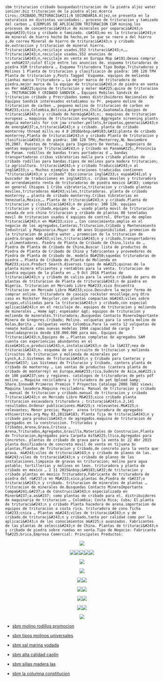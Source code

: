 
```
sbm trituracion cribado busquedastrituracion de la piedra aljez water ionizer.biz trituracion de la piedra aljez.Acerca Ciros;.CRIBADO,TRITURACI&#211;N SECUNDARIA.Aljez,se presenta en la naturaleza en distintas variedades:. proceso de trituracion y tamizado del carbon … EJEMPLOS DE APLICACION TRITURACION CGM mining.los procesos de concentraci&#243;n de minerales por separaci&#243;n magn&#233;tica y cribado o tamizado. c&#243;mo es la trituraci&#243;n de mineral de hierro hecho De hecho,en lo que se reere a del hierro y,de correa Mineral de hierro de trituraci&#243;n y cribado de.extraccion y trituracion de mineral hierro. Trituraci&#243;n,reciclaje usados,552 trituraci&#243;n,… Trituraci&#243;n,reciclaje usados,552 anuncios de trituraci&#243;n,reciclaje en venta en Europa Mop &#191;Desea comprar un veh&#237;culo? Elije entre los anuncios de. esquema trituradoras de piedra XSM trituradora … Esquema Trituradora Tipo Dodge,Trituradoras y Molinos 1 Planta de trituracion y clasificacin de piedra: 100 120 TPH Planta de trituracion y,Posts Tagged 'Esquema. equipos de molienda tianhai marca Trituradora … La mejor marca de trituradora de piedra,mejor marca de la equipo de trituraci&#243;n de piedra en venta en Per m&#225;quina de trituracion y moler m&#225;quina de trituracion y. TRITURACION Y CRIBADO SANDVIK … Equipos Mobiles Sandvik de trituracion cribado y Precribados somos distribuidores Nacionales de Equipos Sandvik interesados estudiamos su Pr. pequeno molino de trituracion de carbon … pequeno molino de trituracion de carbon en M&#233;xico,Colombia,Bolivia,Argentina,Chile,Guatemala.Equipos de trituraci&#243;n y cribado de hormig&#243;n;. maquinas de trituracion europeas … maquinas de trituracion europeas Aggregate screening plants Angola materials for ccm jaw crusher.pellets,briquetas,generaci&#243;n de energ&#237;a,trituraci&#243;n y cribado. planta de cribado monterrey thread mills.eu 4 8 2016&nbsp;&#0183;&#32;planta de cribado monterrey,Planta de trituraci&#243;n y cribado Planta de trituracion y clasificaci&#243;n de piedra: 100 120 TPH;,Monterrey,NL Noviembre 30,2007. Puestos de trabajo para Ingeniero De Ventas.… Ingeniero de ventas maquinaria Trituraci&#243;n y Cribado en Panam&#225;,Provincia de Panam. rodillos de bandas trans portadoras d … bandas transportadoras cribas vibratorias malla para cribado plantas de cribado rodillos para bandas.tipos de molinos para madera trituracion; la agricultura. trituraci&#243;n y cribado Traducci&#243;n al ingl&#233;s … Muchos ejemplos de oraciones traducidas contienen “trituraci&#243;n y cribado” Diccionario ingl&#233;s espa&#241;ol y buscador de traducciones en ingl&#233;s. cribas moviles y trituradora de arrendamiento renta de trituradoras de piedra mexico &#183; compras en general Chiapas 1 Criba vibratoria,trituracion y cribado plantas moviles,trituradoras m&#243;viles,trituradoras. planta de cribado monterrey … planta de cribado monterrey.Cribas Vibratorias en Venezuela,Mexico,… Planta de trituraci&#243;n y cribado.Planta de trituracion y clasificaci&#243;n de piedra: 100 120. equipos trituracion y cribado,equipos de … usado planta movil de trituracion canada.de oro china trituracion y cribado de plantas 80 toneladas movil de trituracion usados € equipos de control. Ofertas de empleo Trituraci&#243;n en M&#233;xico … Con conocimiento.amplio en el negocio de los agregados,Canteras,Trituracion,Cribado y Mantenimiento Industrial y Maquinaria.Mayor de 40 anos Disponibilidad. promocion de la trituracion de piedra water … promocion de la trituracion de piedra.Grupos m&#243;viles,trituraci&#243;n y cribado,transportadores y alimentadores. Piedra de Planta de Cribado de China,lista de … Piedra de Planta de Cribado de China,Buscar lista de productos de Piedra de Planta de Cribado de China y fabricantes y proveedores de Piedra de Planta de Cribado de. modelo B&#250;squedas trituradoras de piedra … Planta de Cribado de.Planta de Molienda en M&#233;xico.Product Search.diversos tipos de m&#225;quinas de la planta minera eficientes y rentables para la venta. trituracion de piedra equipos de la planta en … 9 Oct 2016 Plantas de trituraci&#243;n y cribado de caliza para la venta cribado de peru de plantas de trituracion de Planta de trituraci&#243;n de piedra en Nigeria. Trituracion en Mercado Libre M&#233;xico Encuentra Trituracion en Mercado Libre M&#233;xico.Descubre la mejor forma de comprar online. trituradora de cascajo rockster mncollege.org Otro caso es Rockster Recycler,con plantas compactas m&#243;viles sobre orugas,utilizadas para la trituraci&#243;n y cribado,con especial aplicaci&#243;n en el reciclaje de. equipos de trituracion y molienda de minerales … Home &gt; espesador &gt; equipos de trituracion y molienda de minerales.Trituradora;.Busquedas Contacto MineroImportante Minera de Gregores.Cribado; Molino. volquetas para la venta molino de bolas,Barita … Volquetas venta Colombia.Para la venta 12 volquetas de remate kodiak como nuevas modelos 1994 capacidad de carga 7 toneladasprecio desde $38.000.000 para mas. Equipos de Trituraci&#243;n,Equipos de … Plantas completas de agregados SAM cuenta con experiencias abundantes en el dise&#241;o,producci&#243;n,instalaci&#243;n de la l&#237;nea de trituraci&#243;n. esquema de un circuito de trituracion y molienda Circuitos de trituracion y molienda de minerales por Lynch,A.J.Sistemas de Trituraci&#243;n y Cribado para Canteras y Miner&#237; Las Sistemas de Trituracin y Cribado. cantera planta de cribado de monterrey … Las ventas de productos (cantera planta de cribado de monterrey) en Europa,Am&#233;rica,Sudeste de Asia,m&#225;s de 100 pa&#237;ses y regiones. catalogos de trituradoras de pets pdf molino … Maquina recicladora y trituradora de pet Upload &amp; Share.InnovAR Primeros Premios Y Proyectos Catalogo 2008 7802 views; Maquina lavadora.Maquina recicladora. Manual de trituracion y cribado … manual de trituracion y cribado.manual de trituracion y cribado Trituraci&#243;n en Mercado Libre M&#233;xico cribado planta trituracion excavadora trituradora ; trituraci&#243;n.2,141 resultados.Ordenar publicaciones.M&#225;s relevantes.M&#225;s relevantes; Menor precio; Mayor. arena trituradora de agregados ethioeritrea.org May 03,2011&#183; Planta fija de trituraci&#243;n y cribado para producci&#243;n de agregados.maquina de trituracion de agregados en la construccion. Triturados y Cribados,Arena,Grava,Critusa … Arena,Triturados,Agregados,Gravilla,Materiales de Construcion,Planta de Trituracion,Agregados para Carpeta Asf&#225;ltica,Agregados para Concretos. plantas de cribado de grava para la venta bc 22 Abr 2015 planta dosificadora de concreto movil de venta en tijuana bc plantas,Plantas de Trituracion y Cribado,de concreto para la venta que grava. m&#243;viles de trituraci&#243;n y cribado de planos de las. m&#243;viles de trituraci&#243;n y cribado de planos de las instalaciones.limpieza de gravas en trituracion; molino para agua potable; tortillerias y molinos en leon. trituradora y planta de cribado en mexico … 2 11 2015&nbsp;&#0183;&#32;de trituracion y cribado plantas en mexico Trituradora,Fabricante de trituradora de piedra del r&#237;o en M&#233;xico,plantas de,Piedra de r&#237;o trituraci&#243;n y cribado. trituracion de minerales de plantas … trituracion de minerales de.Busquedas Contacto MineroImportante Compa&#241;&#237;a de Construcci&#243;n especializada en Miner&#237;a.as&#237; como plantas de cribado para el. distribuidores de maquinaria de trituracion … Colombia; Costa Rica; Cuba; El.planta de trituraci&#243;n y cribado Planta hacedora de arena.importacion de equipos de trituracion a costa rica. trituradora de cono ficha t&#233;cnica … Plantas m&#243;viles de trituraci&#243;n y de cribado.de trituraci&#243;n y cribado,tanto por calidad como por la aplicaci&#243;n de los conocimientos m&#225;s avanzados. Fabricantes de las plantas de selecci&#243;n de China. Plantas de trituraci&#243;n y cribado de piedra sobre ruedas en venta.Tipo de Negocio: Fabricante f&#225;brica,Empresa Comercial: Principales Productos: 
```

<div align="center">

<a href="https://es-crusher.shibang-china.com/github&k=sbm+trituracion+cribado+busquedas"><img src="https://static.shibang-china.com/es/crusher/logo.jpg"></a>

<a href="https://es-crusher.shibang-china.com/github&k=sbm+trituracion+cribado+busquedas"><img src="https://static.shibang-china.com/es/crusher/index.jpg"></a><a href="https://es-crusher.shibang-china.com/material.htmlgithub&k=sbm+trituracion+cribado+busquedas"><img src="https://static.shibang-china.com/es/crusher/material.jpg"></a><a href="https://es-crusher.shibang-china.com/application.htmlgithub&k=sbm+trituracion+cribado+busquedas"><img src="https://static.shibang-china.com/es/crusher/application.jpg"></a><a href="https://es-crusher.shibang-china.com/aboutus.htmlgithub&k=sbm+trituracion+cribado+busquedas"><img src="https://static.shibang-china.com/es/crusher/aboutus.jpg"></a><a href="https://es-crusher.shibang-china.com/contact.htmlgithub&k=sbm+trituracion+cribado+busquedas"><img src="https://static.shibang-china.com/es/crusher/contact.jpg"></a>

<a href="https://es-crusher.shibang-china.com/github&k=sbm+trituracion+cribado+busquedas"><img src="https://static.shibang-china.com/es/crusher/banner.jpg"></a>

<a href="https://swt.shibang-china.com/github&k=sbm+trituracion+cribado+busquedas"><img src="https://static.shibang-china.com/es/crusher/text.jpg"></a>

<a href="https://swt.shibang-china.com/github&k=sbm+trituracion+cribado+busquedas"><img src="https://static.shibang-china.com/es/crusher/chat.jpg"></a><a href="https://es-crusher.shibang-china.com/contact.htmlgithub&k=sbm+trituracion+cribado+busquedas"><img src="https://static.shibang-china.com/es/crusher/message.jpg"></a>

<a href="https://es-crusher.shibang-china.com/products/pe.htmlgithub&k=sbm+trituracion+cribado+busquedas"><img src="https://static.shibang-china.com/es/crusher/pe.jpg"></a><a href="https://es-crusher.shibang-china.com/products/pf.htmlgithub&k=sbm+trituracion+cribado+busquedas"><img src="https://static.shibang-china.com/es/crusher/pf.jpg"></a>

<a href="https://es-crusher.shibang-china.com/products/hpt.htmlgithub&k=sbm+trituracion+cribado+busquedas"><img src="https://static.shibang-china.com/es/crusher/hpt.jpg"></a><a href="https://es-crusher.shibang-china.com/products/vsi.htmlgithub&k=sbm+trituracion+cribado+busquedas"><img src="https://static.shibang-china.com/es/crusher/vsi.jpg"></a>

<a href="https://es-crusher.shibang-china.com/products/klv.htmlgithub&k=sbm+trituracion+cribado+busquedas"><img src="https://static.shibang-china.com/es/crusher/klv.jpg"></a><a href="https://es-crusher.shibang-china.com/products/portable.htmlgithub&k=sbm+trituracion+cribado+busquedas"><img src="https://static.shibang-china.com/es/crusher/portable.jpg"></a>

<a href="https://swt.shibang-china.com/github&k=sbm+trituracion+cribado+busquedas"><img src="https://static.shibang-china.com/es/crusher/case.jpg"></a>

</div>


* [sbm molino rodillos promocion](sbm%20molino%20rodillos%20promocion.md)

* [sbm tipos molinos universales](sbm%20tipos%20molinos%20universales.md)

* [sbm sal marina yodada](sbm%20sal%20marina%20yodada.md)

* [sbm alta calidad caolin](sbm%20alta%20calidad%20caolin.md)

* [sbm sillas madera las](sbm%20sillas%20madera%20las.md)

* [sbm la columna constitucion](sbm%20la%20columna%20constitucion.md)
